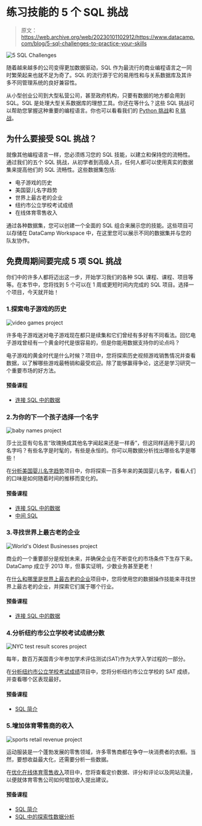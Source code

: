 # 练习技能的 5 个 SQL 挑战

> 原文：<https://web.archive.org/web/20230101102912/https://www.datacamp.com/blog/5-sql-challenges-to-practice-your-skills>

![5 SQL Challenges](img/a2bbf7eab141c79c36c74e7fabe47f5e.png)

随着越来越多的公司变得更加数据驱动，SQL 作为最流行的商业编程语言之一同时繁荣起来也就不足为奇了。SQL 的流行源于它的易用性和与关系数据库及其许多不同管理系统的良好兼容性。

从小型创业公司到大型私营公司，甚至政府机构，只要有数据的地方都会用到 SQL。SQL 是处理大型关系数据库的理想工具。你还在等什么？这些 SQL 挑战可以帮助您掌握这种重要的编程语言。你也可以看看我们的 [Python 挑战](https://web.archive.org/web/20220810135652/https://www.datacamp.com/blog/5-python-challenges)和 [R 挑战](https://web.archive.org/web/20220810135652/https://www.datacamp.com/blog/5-r-challenges)。

## 为什么要接受 SQL 挑战？

就像其他编程语言一样，您必须练习您的 SQL 技能，以建立和保持您的流畅性。通过我们的五个 SQL 挑战，从初学者到高级人员，任何人都可以使用真实的数据集来提高他们的 SQL 流畅性。这些数据集包括:

*   电子游戏的历史
*   美国婴儿名字趋势
*   世界上最古老的企业
*   纽约市公立学校考试成绩
*   在线体育零售收入

通过各种数据集，您可以创建一个全面的 SQL 组合来展示您的技能。这些项目可以存储在 DataCamp Workspace 中，在这里您可以展示不同的数据集并与您的队友协作。

## 免费周期间要完成 5 项 SQL 挑战

你们中的许多人都将迈出这一步，开始学习我们的各种 SQL 课程、课程、项目等等。在本节中，您将找到 5 个可以在 1 周或更短时间内完成的 SQL 项目。选择一个项目，今天就开始！

### 1.探索电子游戏的历史

![video games project](img/631dddaae1da699f50f3cd44f5783090.png)

许多电子游戏迷对电子游戏现在都只是续集和它们曾经有多好有不同看法。回忆电子游戏曾经有一个黄金时代是很容易的，但是你能用数据支持你的论点吗？

电子游戏的黄金时代是什么时候？项目中，您将探索历史视频游戏销售情况并查看数据，以了解哪些游戏最畅销和最受欢迎。除了能够赢得争论，这还是学习研究一个重要市场的好方法。

#### 预备课程

*   [连接 SQL 中的数据](https://web.archive.org/web/20220810135652/https://app.datacamp.com/learn/courses/joining-data-in-sql)

### 2.为你的下一个孩子选择一个名字

![baby names project](img/9fecec34c5b8542c92957de28246aa29.png)

莎士比亚有句名言“玫瑰换成其他名字闻起来还是一样香”，但这同样适用于婴儿的名字吗？有些名字是时髦的，有些是永恒的。你可以用数据分析找出哪些名字是哪些！

在[分析美国婴儿名字趋势](https://web.archive.org/web/20220810135652/https://app.datacamp.com/learn/projects/1441)项目中，你将探索一百多年来的美国婴儿名字，看看人们的口味是如何随着时间的推移而变化的。

#### 预备课程

*   [连接 SQL 中的数据](https://web.archive.org/web/20220810135652/https://app.datacamp.com/learn/courses/joining-data-in-sql)
*   [中间 SQL](https://web.archive.org/web/20220810135652/https://app.datacamp.com/learn/courses/intermediate-sql)

### 3.寻找世界上最古老的企业

![World's Oldest Businesses project](img/5eaf91d917d18e25efbef06069707137.png)

商业的一个重要部分是规划未来，并确保企业在不断变化的市场条件下生存下来。DataCamp 成立于 2013 年，但事实证明，少数业务甚至更老！

在[什么和哪里是世界上最古老的企业](https://web.archive.org/web/20220810135652/https://app.datacamp.com/learn/projects/worlds_oldest_businesses)项目中，您将使用您的数据操作技能来寻找世界上最古老的企业，并探索它们属于哪个行业。

#### 预备课程

*   [连接 SQL 中的数据](https://web.archive.org/web/20220810135652/https://app.datacamp.com/learn/courses/joining-data-in-sql)

### 4.分析纽约市公立学校考试成绩分数

![NYC test result scores project](img/8c4d44d05ec580dfab0657e8fad7674b.png)

每年，数百万美国青少年参加学术评估测试(SAT)作为大学入学过程的一部分。

在[分析纽约市公立学校考试成绩](https://web.archive.org/web/20220810135652/https://app.datacamp.com/learn/projects/1416)项目中，您将分析纽约市公立学校的 SAT 成绩，并查看哪个区表现最好。

#### 预备课程

*   [SQL 简介](https://web.archive.org/web/20220810135652/https://app.datacamp.com/learn/courses/introduction-to-sql)

### 5.增加体育零售商的收入

![sports retail revenue project](img/eba4dbb1494769eb64d8e4191c95b2d2.png)

运动服装是一个蓬勃发展的零售领域，许多零售商都在争夺一块消费者的衣橱。当然，要想收益最大化，还需要分析一些数据。

在[优化在线体育零售收入](https://web.archive.org/web/20220810135652/https://app.datacamp.com/learn/projects/1442)项目中，您将查看定价数据、评分和评论以及网站流量，以便就体育零售公司如何增加收入提出建议。

#### 预备课程

*   [SQL 简介](https://web.archive.org/web/20220810135652/https://app.datacamp.com/learn/courses/introduction-to-sql)
*   [SQL 中的探索性数据分析](https://web.archive.org/web/20220810135652/https://app.datacamp.com/learn/courses/exploratory-data-analysis-in-sql)